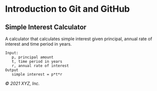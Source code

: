 # Introduction to Git and GitHub

## Simple Interest Calculator

A calculator that calculates simple interest given principal, annual rate of interest and time period in years.

```
Input:    
   p, principal amount
   t, time period in years
   r, annual rate of interest
Output
   simple interest = p*t*r
```

_© 2021 XYZ, Inc._
